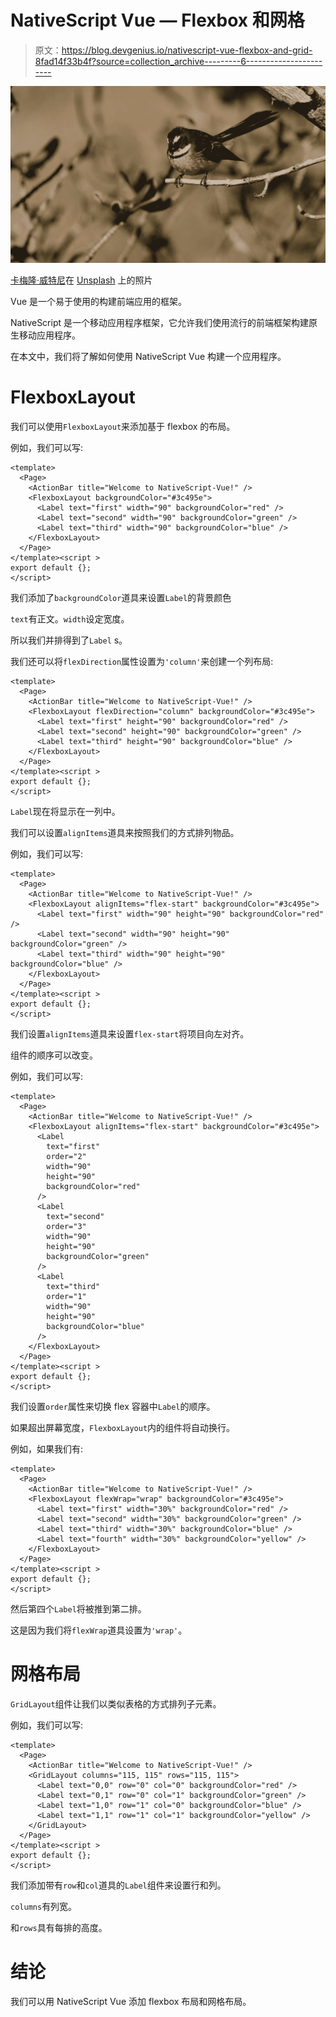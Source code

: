 # NativeScript Vue — Flexbox 和网格

> 原文：<https://blog.devgenius.io/nativescript-vue-flexbox-and-grid-8fad14f33b4f?source=collection_archive---------6----------------------->

![](img/7d144fbbe960a4ce9e3168d03b1ed962.png)

[卡梅隆·威特尼](https://unsplash.com/@camwitney?utm_source=medium&utm_medium=referral)在 [Unsplash](https://unsplash.com?utm_source=medium&utm_medium=referral) 上的照片

Vue 是一个易于使用的构建前端应用的框架。

NativeScript 是一个移动应用程序框架，它允许我们使用流行的前端框架构建原生移动应用程序。

在本文中，我们将了解如何使用 NativeScript Vue 构建一个应用程序。

# FlexboxLayout

我们可以使用`FlexboxLayout`来添加基于 flexbox 的布局。

例如，我们可以写:

```
<template>
  <Page>
    <ActionBar title="Welcome to NativeScript-Vue!" />
    <FlexboxLayout backgroundColor="#3c495e">
      <Label text="first" width="90" backgroundColor="red" />
      <Label text="second" width="90" backgroundColor="green" />
      <Label text="third" width="90" backgroundColor="blue" />
    </FlexboxLayout>
  </Page>
</template><script >
export default {};
</script>
```

我们添加了`backgroundColor`道具来设置`Label`的背景颜色

`text`有正文。`width`设定宽度。

所以我们并排得到了`Label` s。

我们还可以将`flexDirection`属性设置为`'column'`来创建一个列布局:

```
<template>
  <Page>
    <ActionBar title="Welcome to NativeScript-Vue!" />
    <FlexboxLayout flexDirection="column" backgroundColor="#3c495e">
      <Label text="first" height="90" backgroundColor="red" />
      <Label text="second" height="90" backgroundColor="green" />
      <Label text="third" height="90" backgroundColor="blue" />
    </FlexboxLayout>
  </Page>
</template><script >
export default {};
</script>
```

`Label`现在将显示在一列中。

我们可以设置`alignItems`道具来按照我们的方式排列物品。

例如，我们可以写:

```
<template>
  <Page>
    <ActionBar title="Welcome to NativeScript-Vue!" />
    <FlexboxLayout alignItems="flex-start" backgroundColor="#3c495e">
      <Label text="first" width="90" height="90" backgroundColor="red" />
      <Label text="second" width="90" height="90" backgroundColor="green" />
      <Label text="third" width="90" height="90" backgroundColor="blue" />
    </FlexboxLayout>
  </Page>
</template><script >
export default {};
</script>
```

我们设置`alignItems`道具来设置`flex-start`将项目向左对齐。

组件的顺序可以改变。

例如，我们可以写:

```
<template>
  <Page>
    <ActionBar title="Welcome to NativeScript-Vue!" />
    <FlexboxLayout alignItems="flex-start" backgroundColor="#3c495e">
      <Label
        text="first"
        order="2"
        width="90"
        height="90"
        backgroundColor="red"
      />
      <Label
        text="second"
        order="3"
        width="90"
        height="90"
        backgroundColor="green"
      />
      <Label
        text="third"
        order="1"
        width="90"
        height="90"
        backgroundColor="blue"
      />
    </FlexboxLayout>
  </Page>
</template><script >
export default {};
</script>
```

我们设置`order`属性来切换 flex 容器中`Label`的顺序。

如果超出屏幕宽度，`FlexboxLayout`内的组件将自动换行。

例如，如果我们有:

```
<template>
  <Page>
    <ActionBar title="Welcome to NativeScript-Vue!" />
    <FlexboxLayout flexWrap="wrap" backgroundColor="#3c495e">
      <Label text="first" width="30%" backgroundColor="red" />
      <Label text="second" width="30%" backgroundColor="green" />
      <Label text="third" width="30%" backgroundColor="blue" />
      <Label text="fourth" width="30%" backgroundColor="yellow" />
    </FlexboxLayout>
  </Page>
</template><script >
export default {};
</script>
```

然后第四个`Label`将被推到第二排。

这是因为我们将`flexWrap`道具设置为`'wrap'`。

# 网格布局

`GridLayout`组件让我们以类似表格的方式排列子元素。

例如，我们可以写:

```
<template>
  <Page>
    <ActionBar title="Welcome to NativeScript-Vue!" />
    <GridLayout columns="115, 115" rows="115, 115">
      <Label text="0,0" row="0" col="0" backgroundColor="red" />
      <Label text="0,1" row="0" col="1" backgroundColor="green" />
      <Label text="1,0" row="1" col="0" backgroundColor="blue" />
      <Label text="1,1" row="1" col="1" backgroundColor="yellow" />
    </GridLayout>
  </Page>
</template><script >
export default {};
</script>
```

我们添加带有`row`和`col`道具的`Label`组件来设置行和列。

`columns`有列宽。

和`rows`具有每排的高度。

# 结论

我们可以用 NativeScript Vue 添加 flexbox 布局和网格布局。